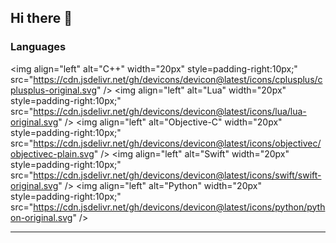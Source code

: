 ## Hi there 👋

<!--
**peepeecaca/peepeecaca** is a ✨ _special_ ✨ repository because its `README.md` (this file) appears on your GitHub profile.

Here are some ideas to get you started:

- 🔭 I’m currently working on ...
- 🌱 I’m currently learning ...
- 👯 I’m looking to collaborate on ...
- 🤔 I’m looking for help with ...
- 💬 Ask me about ...
- 📫 How to reach me: ...
- 😄 Pronouns: ...
- ⚡ Fun fact: ...
-->
### Languages
<img align="left" alt="C++" width="20px" style=padding-right:10px;" src="https://cdn.jsdelivr.net/gh/devicons/devicon@latest/icons/cplusplus/cplusplus-original.svg" />
<img align="left" alt="Lua" width="20px" style=padding-right:10px;" src="https://cdn.jsdelivr.net/gh/devicons/devicon@latest/icons/lua/lua-original.svg" />
<img align="left" alt="Objective-C" width="20px" style=padding-right:10px;" src="https://cdn.jsdelivr.net/gh/devicons/devicon@latest/icons/objectivec/objectivec-plain.svg" />
<img align="left" alt="Swift" width="20px" style=padding-right:10px;" src="https://cdn.jsdelivr.net/gh/devicons/devicon@latest/icons/swift/swift-original.svg" />
<img align="left" alt="Python" width="20px" style=padding-right:10px;" src="https://cdn.jsdelivr.net/gh/devicons/devicon@latest/icons/python/python-original.svg" />

---  
